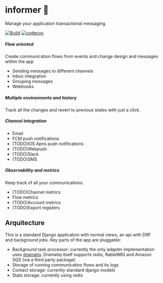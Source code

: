 # informer 📢

Manage your application transactional messaging.

[![Build](https://github.com/callmewind/informer/actions/workflows/build.yml/badge.svg)](https://github.com/callmewind/informer/actions/workflows/build.yml)
[![codecov](https://codecov.io/github/callmewind/informer/branch/master/graph/badge.svg?token=CVLWDQAYY8)](https://codecov.io/github/callmewind/informer)

##### Flow oriented
Create communication flows from events and change design and messages within the app
- Sending messages to different channels
- Inbox integration
- Grouping messages
- Webhooks

##### Multiple environments and history
Track all the changes and revert to previous states with just a click.
 
##### Channel integration
- Email
- FCM push notifications
- (TODO)IOS Apns push notifications
- (TODO)Webpush
- (TODO)Slack
- (TODO)SMS

##### Observability and metrics
Keep track of all your communications. 
 - (TODO)Channel metrics
 - Flow metrics
 - (TODO)Account metrics
 - (TODO)Export registers

## Arquitecture
This is a standard Django application with normal views, an api with DRF and background jobs.
Key parts of the app are pluggable: 

- Background task processor: currently the only adapter implementation uses [dramatiq](https://dramatiq.io/). Dramatiq itself supports redis, RabbitMQ and Amazon SQS (via a third party package)
- Storage of running communicatino flows and its logs
- Contact storage: currently standard django models
- Stats storage: currently using redis
